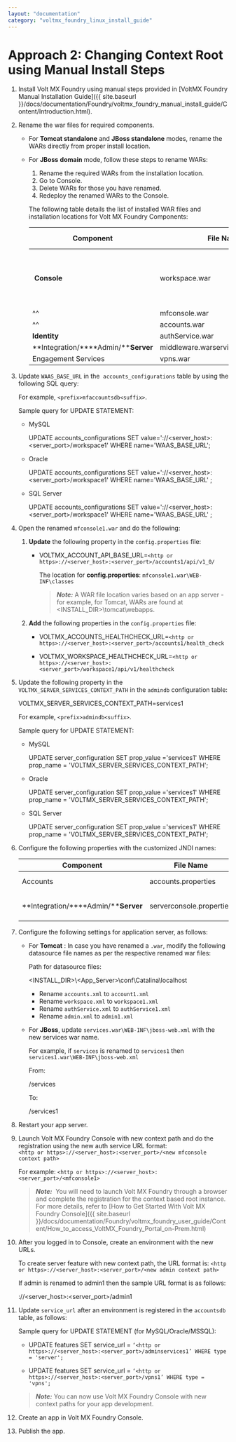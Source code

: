 ```yaml
---
layout: "documentation"
category: "voltmx_foundry_linux_install_guide"
---
```

                          


Approach 2: Changing Context Root using Manual Install Steps
============================================================

1.  Install Volt MX Foundry using manual steps provided in [VoltMX Foundry Manual Installation Guide]({{ site.baseurl }}/docs/documentation/Foundry/voltmx_foundry_manual_install_guide/Content/Introduction.html).
2.  Rename the war files for required components.
    *   For **Tomcat standalone** and **JBoss standalone** modes, rename the WARs directly from proper install location.
    *   For **JBoss** **domain** mode, follow these steps to rename WARs:
        
        1.  Rename the required WARs from the installation location.
        2.  Go to Console.
        3.  Delete WARs for those you have renamed.
        4.  Redeploy the renamed WARs to the Console.
        
        The following table details the list of installed WAR files and installation locations for Volt MX Foundry Components:
        
        | Component | File Name | Renamed WAR files | Path for installed WAR files for Volt MX Foundry |
        | --- | --- | --- | --- |
        |  **Console** | workspace.war | workspace`1`.war | **Tomcat** (standalone mode): `<VoltMX Foundry Install Path>\tomcat\webapps` **JBoss** (standalone mode): `<VoltMX Foundry Install Path>\jboss > standalone\deployments`  |
        |^^| mfconsole.war | mfconsole`1`.war |
        |^^| accounts.war | accounts`1`.war |
        | **Identity** | authService.war | authService`1`.war |
        | **Integration/****Admin/****Server** | middleware.warservices.waradmin.war | middleware`1`.warservices`1`.waradmin`1`.war |
        | Engagement Services | vpns.war | vpns`1`.war |
        

1.  Update `WAAS_BASE_URL` in the  `accounts_configurations` table by using the following SQL query:
    
    For example, `<prefix>mfaccountsdb<suffix>`.
    
    Sample query for UPDATE STATEMENT:
    
    *   MySQL
        
        UPDATE accounts\_configurations SET value='<http or https>://<server\_host>:<server\_port>/workspace1' WHERE name='WAAS\_BASE\_URL';
        
    *   Oracle
        
        UPDATE accounts\_configurations SET value='<http or https>://<server\_host>:<server\_port>/workspace1' WHERE name='WAAS\_BASE\_URL' ;
        
    *   SQL Server
        
        UPDATE accounts\_configurations SET value='<http or https>://<server\_host>:<server\_port>/workspace1' WHERE name='WAAS\_BASE\_URL' ;
        
2.  Open the renamed `mfconsole1.war` and do the following:
    1.  **Update** the following property in the `config.properties` file:
        *   VOLTMX\_ACCOUNT\_API\_BASE\_URL=`<http or https>://<server_host>:<server_port>/accounts1/api/v1_0/`
            
            The location for **config.properties**: `mfconsole1.war\WEB-INF\classes`
            
            > **_Note:_** A WAR file location varies based on an app server - for example, for Tomcat, WARs are found at <INSTALL\_DIR>\\tomcat\\webapps.
            
    2.  **Add** the following properties in the `config.properties` file:
        *   VOLTMX\_ACCOUNTS\_HEALTHCHECK\_URL=`<http or https>://<server_host>:<server_port>/accounts1/health_check`
            
        *   VOLTMX\_WORKSPACE\_HEALTHCHECK\_URL=`<http or https>://<server_host>:<server_port>/workspace1/api/v1/healthcheck`
            
3.  Update the following property in the `VOLTMX_SERVER_SERVICES_CONTEXT_PATH` in the `admindb` configuration table:
    
    VOLTMX\_SERVER\_SERVICES\_CONTEXT\_PATH=services1
    
    For example, `<prefix>admindb<suffix>`.
    
    Sample query for UPDATE STATEMENT:
    
    *   MySQL
        
        UPDATE server\_configuration SET prop\_value ='services1' WHERE prop\_name = 'VOLTMX\_SERVER\_SERVICES\_CONTEXT\_PATH';
        
    *   Oracle
        
        UPDATE server\_configuration SET prop\_value ='services1' WHERE prop\_name = 'VOLTMX\_SERVER\_SERVICES\_CONTEXT\_PATH';
        
    *   SQL Server
        
        UPDATE server\_configuration SET prop\_value ='services1' WHERE prop\_name = 'VOLTMX\_SERVER\_SERVICES\_CONTEXT\_PATH';
        
4.  Configure the following properties with the customized JNDI names:
    
    | Component | File Name | File Name | Properties to be added/updated |
    | --- | --- | --- | --- |
    | Accounts | accounts.properties | Accounts.war\\WEB-INF\\classes | ACCOUNTS\_DB\_JNDI\_NAME=jdbc/voltmxaccounts REPORTS\_DB\_JNDI\_NAME=jdbc/voltmxreports |
    | **Integration/****Admin/****Server** | serverconsole.properties | admin.war\\WEB-INF\\middleware\\middleware-bootconfig\\admin | admindb.jndi.name=jdbc/voltmxadmindb reportsdb.jndi.name=jdbc/voltmxreports |
    
5.  Configure the following settings for application server, as follows:
    *   For **Tomcat** : In case you have renamed a `.war`, modify the following datasource file names as per the respective renamed war files:
        
        Path for datasource files:
        
        <INSTALL\_DIR>\\<App\_Server>\\conf\\Catalina\\localhost
        
        *   Rename `accounts.xml` to `account1.xml`
        *   Rename `workspace.xml` to `workspace1.xml`
        *   Rename `authService.xml` to `authService1.xml`
        *   Rename `admin.xml` to `admin1.xml`
        
    *   For **JBoss**, update `services.war\WEB-INF\jboss-web.xml` with the new services war name.
        
        For example, if `services` is renamed to `services1` then `services1.war\WEB-INF\jboss-web.xml`
        
        From:
        
        <context-root>/services</context-root>
        
        To:
        
        <context-root>/services1</context-root>
        
6.  Restart your app server.
7.  Launch Volt MX Foundry Console with new context path and do the registration using the new auth service URL format:  
    `<http or https>://<server_host>:<server_port>/<new mfconsole context path>  
    `
    
    For example: `<http or https>://<server_host>:<server_port>/<mfconsole1>`
    
    > **_Note:_**  You will need to launch Volt MX Foundry through a browser and complete the registration for the context based root instance.  
    For more details, refer to [How to Get Started With Volt MX Foundry Console]({{ site.baseurl }}/docs/documentation/Foundry/voltmx_foundry_user_guide/Content/How_to_access_VoltMX_Foundry_Portal_on-Prem.html)
    
8.  After you logged in to Console, create an environment with the new URLs.
    
    To create server feature with new context path, the URL format is: `<http or https>://<server_host>:<server_port>/<new admin context path>`
    
    If admin is renamed to admin1 then the sample URL format is as follows:
    
    <http or https>://<server\_host>:<server\_port>/admin1
    
9.  Update `service_url` after an environment is registered in the `accountsdb` table, as follows:
    
    Sample query for UPDATE STATEMENT (for MySQL/Oracle/MSSQL):
    
    *   UPDATE features SET service\_url = `‘<http or https>://<server_host>:<server_port>/adminservices1’ WHERE type = 'server';`
        
    *   UPDATE features SET service\_url = `‘<http or https>://<server_host>:<server_port>/vpns1’ WHERE type = 'vpns';`
    
    > **_Note:_** You can now use Volt MX Foundry Console with new context paths for your app development.
    
10.  Create an app in Volt MX Foundry Console.
11.  Publish the app.
